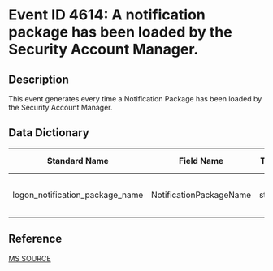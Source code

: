 # Event ID 4614: A notification package has been loaded by the Security Account Manager.

## Description

This event generates every time a Notification Package has been loaded by the Security Account Manager.

## Data Dictionary

|Standard Name|Field Name|Type|Description|Sample Value|
|---|---|---|---|---|
|logon_notification_package_name|NotificationPackageName|string|the name of loaded Notification Package.|WDIGEST|

## Reference

[MS SOURCE](https://github.com/MicrosoftDocs/windows-itpro-docs/blob/public/windows/security/threat-protection/auditing/event-4614.md)
